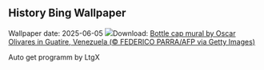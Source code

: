 ## History Bing Wallpaper
Wallpaper date: 2025-06-05
![](https://www.bing.com/th?id=OHR.OlivaresMural_EN-IN7947697438_UHD.jpg&w=1000)Download: [Bottle cap mural by Oscar Olivares in Guatire, Venezuela (© FEDERICO PARRA/AFP via Getty Images)](https://www.bing.com/th?id=OHR.OlivaresMural_EN-IN7947697438_UHD.jpg)

Auto get programm by LtgX
